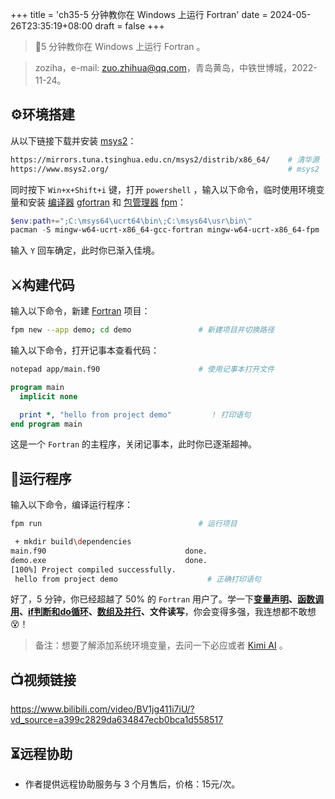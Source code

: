 +++
title = 'ch35-5 分钟教你在 Windows 上运行 Fortran'
date = 2024-05-26T23:35:19+08:00
draft = false
+++

> 📌5 分钟教你在 Windows 上运行 Fortran 。

> zoziha，e-mail: [zuo.zhihua@qq.com](mailto:zuo.zhihua@qq.com "zuo.zhihua@qq.com")，青岛黄岛，中铁世博城，2022-11-24。

## ⚙️环境搭建

从以下链接下载并安装 [msys2](https://mirrors.tuna.tsinghua.edu.cn/msys2/distrib/x86_64/ "msys2")：

```sh
https://mirrors.tuna.tsinghua.edu.cn/msys2/distrib/x86_64/    # 清华源
https://www.msys2.org/                                        # msys2 官网
```

同时按下 `Win+x+Shift+i` 键，打开 `powershell` ，输入以下命令，临时使用环境变量和安装 [编译器](https://gcc.gnu.org/ "编译器") [gfortran](https://gcc.gnu.org/ "gfortran") 和 [包管理器](https://fpm.fortran-lang.org/zh_CN/index.html "包管理器") [fpm](https://fpm.fortran-lang.org/zh_CN/index.html "fpm")：

```powershell
$env:path+=";C:\msys64\ucrt64\bin\;C:\msys64\usr\bin\"                  # 添加环境变量
pacman -S mingw-w64-ucrt-x86_64-gcc-fortran mingw-w64-ucrt-x86_64-fpm   # 安装编译器
```

输入 `Y` 回车确定，此时你已渐入佳境。

## ⚔️构建代码

输入以下命令，新建 [Fortran](https://fortran-lang.org/zh_CN/index "Fortran") 项目：

```sh
fpm new --app demo; cd demo               # 新建项目并切换路径
```

输入以下命令，打开记事本查看代码：

```sh
notepad app/main.f90                      # 使用记事本打开文件
```

```fortran
program main
  implicit none

  print *, "hello from project demo"         ! 打印语句
end program main
```

这是一个 `Fortran` 的主程序，关闭记事本，此时你已逐渐超神。

## 🚀运行程序

输入以下命令，编译运行程序：

```sh
fpm run                                   # 运行项目
```

```sh
 + mkdir build\dependencies
main.f90                               done.
demo.exe                               done.
[100%] Project compiled successfully.
 hello from project demo                    # 正确打印语句
```

好了，5 分钟，你已经超越了 50% 的 `Fortran` 用户了。学一下[**变量声明**](https://fortran-lang.org/zh_CN/learn/quickstart/variables/ "变量声明")**、**[**函数调用**](https://fortran-lang.org/zh_CN/learn/quickstart/organising_code/ "函数调用")**、**[**if**](https://fortran-lang.org/zh_CN/learn/quickstart/operators_control_flow/ "if")[**判断和**](https://fortran-lang.org/zh_CN/learn/quickstart/operators_control_flow/ "判断和")[**do**](https://fortran-lang.org/zh_CN/learn/quickstart/operators_control_flow/ "do")[**循环**](https://fortran-lang.org/zh_CN/learn/quickstart/operators_control_flow/ "循环")**、**[**数组及并行**](https://fortran-lang.org/zh_CN/learn/quickstart/arrays_strings/ "数组及并行")**、文件读写**，你会变得多强，我连想都不敢想😵！

> 备注：想要了解添加系统环境变量，去问一下必应或者 [Kimi AI](https://kimi.moonshot.cn/) 。

## 📺视频链接

<https://www.bilibili.com/video/BV1jg411i7iU/?vd_source=a399c2829da634847ecb0bca1d558517>

## ⏳远程协助

- 作者提供远程协助服务与 3 个月售后，价格：15元/次。
